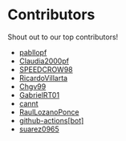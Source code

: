 # Contributors

Shout out to our top contributors!

- [pabllopf](https://api.github.com/users/pabllopf)
- [Claudia2000pf](https://api.github.com/users/Claudia2000pf)
- [SPEEDCROW98](https://api.github.com/users/SPEEDCROW98)
- [RicardoVillarta](https://api.github.com/users/RicardoVillarta)
- [Chgv99](https://api.github.com/users/Chgv99)
- [GabrielRT01](https://api.github.com/users/GabrielRT01)
- [cannt](https://api.github.com/users/cannt)
- [RaulLozanoPonce](https://api.github.com/users/RaulLozanoPonce)
- [github-actions[bot]](https://api.github.com/users/github-actions%5Bbot%5D)
- [suarez0965](https://api.github.com/users/suarez0965)
